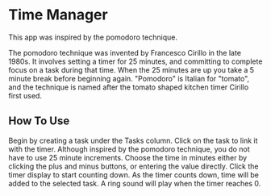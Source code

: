 # Time Manager
This app was inspired by the pomodoro technique. 

The pomodoro technique was invented by Francesco Cirillo in the late 1980s. It involves setting a timer for 25 minutes, and committing to complete focus on a task during that time. When the 25 minutes are up you take a 5 minute break before beginning again. "Pomodoro" is Italian for "tomato", and the technique is named after the tomato shaped kitchen timer Cirillo first used.

## How To Use
Begin by creating a task under the Tasks column. Click on the task to link it with the timer. Although inspired by the pomodoro technique, you do not have to use 25 minute increments. Choose the time in minutes either by clicking the plus and minus buttons, or entering the value directly. Click the timer display to start counting down. As the timer counts down, time will be added to the selected task. A ring sound will play when the timer reaches 0.
